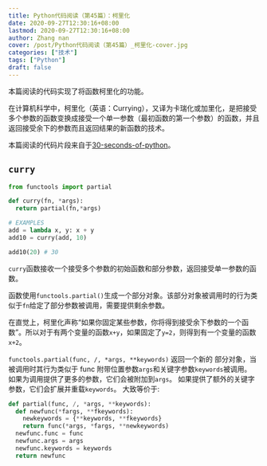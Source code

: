 ```yaml
---
title: Python代码阅读（第45篇）：柯里化
date: 2020-09-27T12:30:16+08:00
lastmod: 2020-09-27T12:30:16+08:00
author: Zhang nan
cover: /post/Python代码阅读（第45篇）_柯里化-cover.jpg
categories: ["技术"]
tags: ["Python"]
draft: false
---
```


本篇阅读的代码实现了将函数柯里化的功能。

在计算机科学中，柯里化（英语：Currying），又译为卡瑞化或加里化，是把接受多个参数的函数变换成接受一个单一参数（最初函数的第一个参数）的函数，并且返回接受余下的参数而且返回结果的新函数的技术。

本篇阅读的代码片段来自于[30-seconds-of-python](https://github.com/30-seconds/30-seconds-of-python)。

<!--more-->

## `curry`

```python
from functools import partial

def curry(fn, *args):
  return partial(fn,*args)

# EXAMPLES
add = lambda x, y: x + y
add10 = curry(add, 10)

add10(20) # 30
```

`curry`函数接收一个接受多个参数的初始函数和部分参数，返回接受单一参数的函数。

函数使用`functools.partial()`生成一个部分对象。该部分对象被调用时的行为类似于`fn`给定了部分参数被调用，需要提供剩余参数。

在直觉上，柯里化声称“如果你固定某些参数，你将得到接受余下参数的一个函数”。所以对于有两个变量的函数`x+y`，如果固定了`y=2`，则得到有一个变量的函数`x+2`。

`functools.partial(func, /, *args, **keywords)`
返回一个新的 部分对象，当被调用时其行为类似于 func 附带位置参数`args`和关键字参数`keywords`被调用。 如果为调用提供了更多的参数，它们会被附加到`args`。 如果提供了额外的关键字参数，它们会扩展并重载`keywords`。 大致等价于:

```python
def partial(func, /, *args, **keywords):
  def newfunc(*fargs, **fkeywords):
    newkeywords = {**keywords, **fkeywords}
    return func(*args, *fargs, **newkeywords)
  newfunc.func = func
  newfunc.args = args
  newfunc.keywords = keywords
  return newfunc
```

